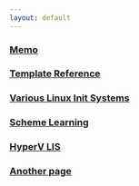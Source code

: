 ```yaml
---
layout: default
---
```


### [Memo](memo)

### [Template Reference](template)

### [Various Linux Init Systems](linux-init-system)

### [Scheme Learning](scheme-learning)

### [HyperV LIS](hyperv-lis)

### [Another page](another-page)
